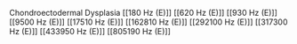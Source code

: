 Chondroectodermal Dysplasia
[[180 Hz (E)]]
[[620 Hz (E)]]
[[930 Hz (E)]]
[[9500 Hz (E)]]
[[17510 Hz (E)]]
[[162810 Hz (E)]]
[[292100 Hz (E)]]
[[317300 Hz (E)]]
[[433950 Hz (E)]]
[[805190 Hz (E)]]